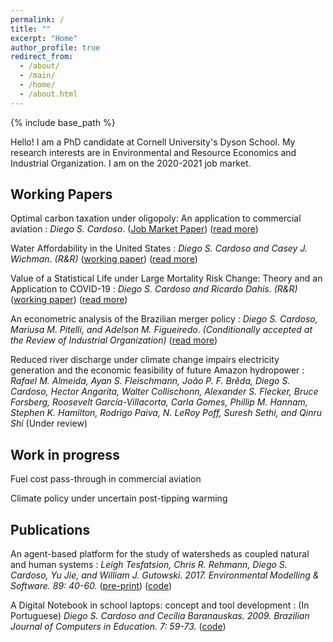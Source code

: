 ```yaml
---
permalink: /
title: ""
excerpt: "Home"
author_profile: true
redirect_from: 
  - /about/
  - /main/  
  - /home/  
  - /about.html
---
```


{% include base_path %}

Hello! I am a PhD candidate at Cornell University's Dyson School. My research interests are in Environmental and Resource Economics and Industrial Organization. I am on the 2020-2021 job market.


## Working Papers

Optimal carbon taxation under oligopoly: An application to commercial aviation
:   _Diego S. Cardoso_. ([Job Market Paper](files/Cardoso_JMP.pdf)) ([read more](research/optimal_carbon_tax_in_oligopolies))

Water Affordability in the United States
:   _Diego S. Cardoso and Casey J. Wichman_. _(R&R)_ ([working paper](files/papers/Cardoso_Wichman_Water_Affordability_US.pdf)) ([read more](research/water_affordability_US))

Value of a Statistical Life under Large Mortality Risk Change: Theory and an Application to COVID-19
:   _Diego S. Cardoso and Ricardo Dahis_. _(R&R)_ ([working paper](https://papers.ssrn.com/sol3/papers.cfm?abstract_id=3599529)) ([read more](research/vsl_large_risk))

An econometric analysis of the Brazilian merger policy
:   _Diego S. Cardoso, Mariusa M. Pitelli, and Adelson M. Figueiredo_. _(Conditionally accepted at the Review of Industrial Organization)_ ([read more](research/brazil_merger_policy))

Reduced river discharge under climate change impairs electricity generation and the economic feasibility of future Amazon hydropower
:   _Rafael M. Almeida, Ayan S. Fleischmann, João P. F. Brêda, Diego S. Cardoso, Hector Angarita, Walter Collischonn, Alexander S. Flecker, Bruce Forsberg, Roosevelt García-Villacorta, Carla Gomes, Phillip M. Hannam, Stephen K. Hamilton, Rodrigo Paiva, N. LeRoy Poff, Suresh Sethi, and Qinru Shi_ (Under review)

## Work in progress

Fuel cost pass-through in commercial aviation

Climate policy under uncertain post-tipping warming


## Publications

An agent-based platform for the study of watersheds as coupled natural and human systems
:   _Leigh Tesfatsion, Chris R. Rehmann, Diego S. Cardoso, Yu Jie, and William J. Gutowski. 2017. Environmental Modelling & Software. 89: 40-60._ ([pre-print](files/papers/WACCShedPlatform.Preprint.pdf)) ([code](https://bitbucket.org/waccproject/waccshedsoftwareplatform/overview))
 
A Digital Notebook in school laptops: concept and tool development
:   (In Portuguese) _Diego S. Cardoso and Cecília Baranauskas. 2009. Brazilian Journal of Computers in Education. 7: 59-73._ ([code](https://code.google.com/archive/p/cadernodigital))
